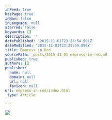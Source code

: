 ```yaml
---
inFeed: true
hasPage: true
inNav: false
inLanguage: null
starred: false
keywords: []
description: ''
datePublished: '2015-11-01T23:23:54.591Z'
dateModified: '2015-11-01T23:23:49.096Z'
title: Empress in Red
sourcePath: _posts/2015-11-01-empress-in-red.md
published: true
authors: []
publisher:
  name: null
  domain: null
  url: null
  favicon: null
url: empress-in-red/index.html
_type: Article

---
```

![](https://the-grid-user-content.s3-us-west-2.amazonaws.com/8d569109-c7cb-46d3-9929-0c596ce3d3ef.jpg)
